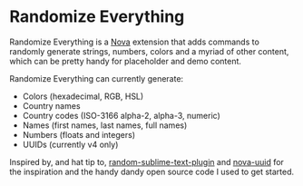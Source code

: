 # Randomize Everything

Randomize Everything is a [Nova](https://nova.app) extension that adds commands to randomly generate strings, numbers, colors and a myriad of other content, which can be pretty handy for placeholder and demo content.

Randomize Everything can currently generate:

- Colors (hexadecimal, RGB, HSL)
- Country names
- Country codes (ISO-3166 alpha-2, alpha-3, numeric)
- Names (first names, last names, full names)
- Numbers (floats and integers)
- UUIDs (currently v4 only)

Inspired by, and hat tip to, [random-sublime-text-plugin](https://github.com/kimpettersen/random-sublime-text-plugin) and [nova-uuid](https://github.com/henrikdahl/nova-uuid) for the inspiration and the handy dandy open source code I used to get started.